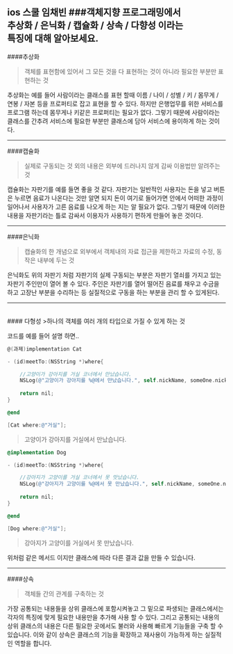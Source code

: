 ios 스쿨 임채빈
###객체지향 프로그래밍에서<br>추상화 / 은닉화 / 캡슐화 / 상속 / 다향성 이라는<br>특징에 대해 알아보세요.
---------

####추상화
>객체를 표현함에 있어서 그 모든 것을 다 표현하는 것이 아니라 필요한 부분만 표현하는 것

추상화는 예를 들어 사람이라는 클래스를 표현 할때 이름 / 나이 / 성별 / 키 / 몸무게 / 연봉 / 자본  등을 프로퍼티로 잡고 표현을 할 수 있다. 하지만 은행업무를 위한 서비스를 프로그램 하는데 몸무게나 키같은 프로퍼티는 필요가 없다.
그렇기 때문에 사람이라는 클래스를 간추려 서비스에 필요한 부분만 클래스에 담아 서비스에 용이하게 하는 것이다. 

--------

####캡슐화
>실제로 구동되는 것 외의 내용은 외부에 드러나지 않게 감싸 이용법만 알려주는 것

캡슐화는 자판기를 예를 들면 좋을 것 같다.
자판기는 일반적인 사용자는 돈을 넣고 버튼은 누르면 음료가 나온다는 것만 알면 되지 돈이 여기로 들어가면 안에서 어떠한 과정이 일어나서 사용자가 고른 음료를  나오게 하는 지는 알 필요가 없다. 그렇기 때문에 이러한 내용을 자판기라는 틀로 감싸서 이용자가 사용하기 편하게 만들어 놓은 것이다. 

--------

####은닉화
>캡슐화의 한 개념으로 외부에서 객체내의 자료 접근을 제한하고 자료의 수정, 동작은 내부에 두는 것

은닉화도 위의 자판기 처럼 자판기의 실제 구동되는 부분은 자판기 열쇠를 가지고 있는 자판기 주인만이 열어 볼 수 있다. 주인은 자판기를 열어 떨어진 음료를 채우고 수금을 하고 고장난 부분을 수리하는 등 실질적으로 구동을 하는 부분을 관리 할 수 있게된다.

--------
<br>
#### 다형성
>하나의 객체를 여러 개의 타입으로 가질 수 있게 하는 것

코드를 예를 들어 설명 하면..
``` objectivec
@(과제)implementation Cat

- (id)meetTo:(NSString *)where{

    //고양이가 강아지를 거실 코너에서 만났습니다.
    NSLog(@"고양이가 강아지를 %@에서 만났습니다.", self.nickName, someOne.nickName, where);
    
    return nil;
}

@end
```

``` objectivec
[Cat where:@"거실"];
```
>고양이가 강아지를 거실에서 만났습니다.

``` objectivec
@implementation Dog

- (id)meetTo:(NSString *)where{

    //강아지가 고양이를 거실 코너에서 못 맛났습니다.
    NSLog(@"강아지가 고양이를 %@에서 못 만났습니다.", self.nickName, someOne.nickName, where);
    
    return nil;
}

@end
```

``` objectivec
[Dog where:@"거실"];
```
>강아지가 고양이를 거실에서 못 만났습니다.

위처럼 같은 메서드 이지만 클래스에 따라 다른 결과 값을 만들 수 있습니다.

--------

####상속
>객체들 간의 관계를 구축하는 것

가장 공통되는 내용들을 상위 클래스에 포함시켜놓고 그 밑으로 파생되는 클래스에서는 각자의 특징에 맞게 필요한 내용만을 추가해 사용 할 수 있다. 그리고 공통되는 내용의 상위 클래스의 내용은 다른 필요한 곳에서도 불러와 사용해 빠르게 기능들을 구축 할 수 있습니다. 이와 같이 상속은 클래스의 기능을 확장하고 재사용이 가능하게 하는 실질적인 역할을 합니다.
